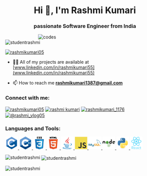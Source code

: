 <h1 align="center">Hi 👋, I'm Rashmi Kumari</h1>
<h3 align="center">passionate Software Engineer from India</h3>
<img align="right" alt="codes" width="400"src="https://user-images.githubusercontent.com/55389276/140866485-8fb1c876-9a8f-4d6a-98dc-08c4981eaf70.gif"

<p align="left"> <img src="https://komarev.com/ghpvc/?username=studentrashmi&label=Profile%20views&color=0e75b6&style=flat" alt="studentrashmi" /> </p>

<p align="left"> <a href="https://twitter.com/rashmikumari05" target="blank"><img src="https://img.shields.io/twitter/follow/rashmikumari05?logo=twitter&style=for-the-badge" alt="rashmikumari05" /></a> </p>

- 👨‍💻 All of my projects are available at [www.linkedin.com/in/rashmikumari55](www.linkedin.com/in/rashmikumari55)

- 📫 How to reach me **rashmikumari1387@gmail.com**

<h3 align="left">Connect with me:</h3>
<p align="left">
<a href="https://twitter.com/rashmikumari05" target="blank"><img align="center" src="https://raw.githubusercontent.com/rahuldkjain/github-profile-readme-generator/master/src/images/icons/Social/twitter.svg" alt="rashmikumari05" height="30" width="40" /></a>
<a href="https://linkedin.com/in/rashmi kumari" target="blank"><img align="center" src="https://raw.githubusercontent.com/rahuldkjain/github-profile-readme-generator/master/src/images/icons/Social/linked-in-alt.svg" alt="rashmi kumari" height="30" width="40" /></a>
<a href="https://instagram.com/rashmikumari_1176" target="blank"><img align="center" src="https://raw.githubusercontent.com/rahuldkjain/github-profile-readme-generator/master/src/images/icons/Social/instagram.svg" alt="rashmikumari_1176" height="30" width="40" /></a>
<a href="https://www.youtube.com/c/@rashmi_vlog05" target="blank"><img align="center" src="https://raw.githubusercontent.com/rahuldkjain/github-profile-readme-generator/master/src/images/icons/Social/youtube.svg" alt="@rashmi_vlog05" height="30" width="40" /></a>
</p>

<h3 align="left">Languages and Tools:</h3>
<p align="left"> <a href="https://www.cprogramming.com/" target="_blank" rel="noreferrer"> <img src="https://raw.githubusercontent.com/devicons/devicon/master/icons/c/c-original.svg" alt="c" width="40" height="40"/> </a> <a href="https://www.w3schools.com/cpp/" target="_blank" rel="noreferrer"> <img src="https://raw.githubusercontent.com/devicons/devicon/master/icons/cplusplus/cplusplus-original.svg" alt="cplusplus" width="40" height="40"/> </a> <a href="https://www.w3schools.com/css/" target="_blank" rel="noreferrer"> <img src="https://raw.githubusercontent.com/devicons/devicon/master/icons/css3/css3-original-wordmark.svg" alt="css3" width="40" height="40"/> </a> <a href="https://www.w3.org/html/" target="_blank" rel="noreferrer"> <img src="https://raw.githubusercontent.com/devicons/devicon/master/icons/html5/html5-original-wordmark.svg" alt="html5" width="40" height="40"/> </a> <a href="https://www.java.com" target="_blank" rel="noreferrer"> <img src="https://raw.githubusercontent.com/devicons/devicon/master/icons/java/java-original.svg" alt="java" width="40" height="40"/> </a> <a href="https://developer.mozilla.org/en-US/docs/Web/JavaScript" target="_blank" rel="noreferrer"> <img src="https://raw.githubusercontent.com/devicons/devicon/master/icons/javascript/javascript-original.svg" alt="javascript" width="40" height="40"/> </a> <a href="https://www.mysql.com/" target="_blank" rel="noreferrer"> <img src="https://raw.githubusercontent.com/devicons/devicon/master/icons/mysql/mysql-original-wordmark.svg" alt="mysql" width="40" height="40"/> </a> <a href="https://nodejs.org" target="_blank" rel="noreferrer"> <img src="https://raw.githubusercontent.com/devicons/devicon/master/icons/nodejs/nodejs-original-wordmark.svg" alt="nodejs" width="40" height="40"/> </a> <a href="https://www.python.org" target="_blank" rel="noreferrer"> <img src="https://raw.githubusercontent.com/devicons/devicon/master/icons/python/python-original.svg" alt="python" width="40" height="40"/> </a> <a href="https://reactjs.org/" target="_blank" rel="noreferrer"> <img src="https://raw.githubusercontent.com/devicons/devicon/master/icons/react/react-original-wordmark.svg" alt="react" width="40" height="40"/> </a> </p>

<p><img align="left" src="https://github-readme-stats.vercel.app/api/top-langs?username=studentrashmi&show_icons=true&locale=en&layout=compact" alt="studentrashmi" /></p>

<p>&nbsp;<img align="center" src="https://github-readme-stats.vercel.app/api?username=studentrashmi&show_icons=true&locale=en" alt="studentrashmi" /></p>

<p><img align="center" src="https://github-readme-streak-stats.herokuapp.com/?user=studentrashmi&" alt="studentrashmi" /></p>
